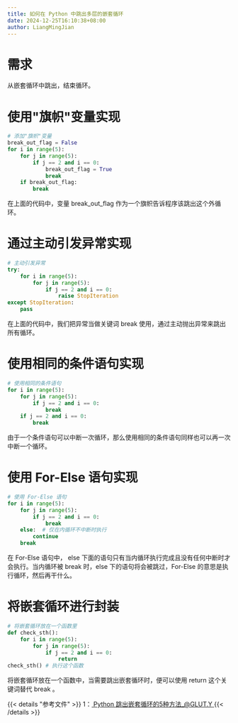 ```yaml
---
title: 如何在 Python 中跳出多层的嵌套循环
date: 2024-12-25T16:10:38+08:00
author: LiangMingJian
---
```


# 需求

从嵌套循环中跳出，结束循环。

# 使用"旗帜"变量实现

```python
# 添加"旗帜"变量
break_out_flag = False
for i in range(5):
    for j in range(5):
        if j == 2 and i == 0:
            break_out_flag = True
            break
    if break_out_flag:
        break
```

在上面的代码中，变量 break_out_flag 作为一个旗帜告诉程序该跳出这个外循环。

# 通过主动引发异常实现

```python
# 主动引发异常
try:
    for i in range(5):
        for j in range(5):
            if j == 2 and i == 0:
                raise StopIteration
except StopIteration:
    pass
```

在上面的代码中，我们把异常当做关键词 break 使用，通过主动抛出异常来跳出所有循环。

# 使用相同的条件语句实现

```python
# 使用相同的条件语句
for i in range(5):
    for j in range(5):
        if j == 2 and i == 0:
            break
    if j == 2 and i == 0:
        break
```

由于一个条件语句可以中断一次循环，那么使用相同的条件语句同样也可以再一次中断一个循环。

# 使用 For-Else 语句实现

```python
# 使用 For-Else 语句
for i in range(5):
    for j in range(5):
        if j == 2 and i == 0:
            break
    else:  # 仅在内循环不中断时执行
        continue
    break
```

在 For-Else 语句中， else 下面的语句只有当内循环执行完成且没有任何中断时才会执行。当内循环被 break 时，else 下的语句将会被跳过，For-Else 的意思是执行循环，然后再干什么。

# 将嵌套循环进行封装

```python
# 将嵌套循环放在一个函数里
def check_sth():
    for i in range(5):
        for j in range(5):
            if j == 2 and i == 0:
                return
check_sth() # 执行这个函数
```

将嵌套循环放在一个函数中，当需要跳出嵌套循环时，便可以使用 return 这个关键词替代 break 。

{{< details "参考文件" >}} 
1：[ Python 跳出嵌套循环的5种方法_@GLUT.Y ](https://blog.csdn.net/lyf6667/article/details/123488637)
{{< /details >}}
